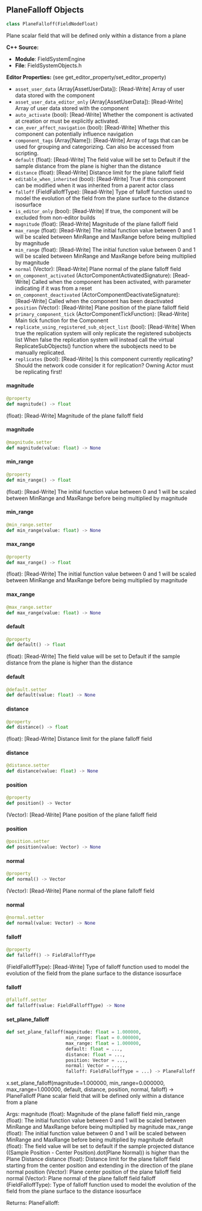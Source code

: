 ## PlaneFalloff Objects

```python
class PlaneFalloff(FieldNodeFloat)
```

Plane scalar field that will be defined only within a distance from a plane

**C++ Source:**

- **Module**: FieldSystemEngine
- **File**: FieldSystemObjects.h

**Editor Properties:** (see get_editor_property/set_editor_property)

- ``asset_user_data`` (Array[AssetUserData]):  [Read-Write] Array of user data stored with the component
- ``asset_user_data_editor_only`` (Array[AssetUserData]):  [Read-Write] Array of user data stored with the component
- ``auto_activate`` (bool):  [Read-Write] Whether the component is activated at creation or must be explicitly activated.
- ``can_ever_affect_navigation`` (bool):  [Read-Write] Whether this component can potentially influence navigation
- ``component_tags`` (Array[Name]):  [Read-Write] Array of tags that can be used for grouping and categorizing. Can also be accessed from scripting.
- ``default`` (float):  [Read-Write] The field value will be set to Default if the sample distance from the plane is higher than the distance
- ``distance`` (float):  [Read-Write] Distance limit for the plane falloff field
- ``editable_when_inherited`` (bool):  [Read-Write] True if this component can be modified when it was inherited from a parent actor class
- ``falloff`` (FieldFalloffType):  [Read-Write] Type of falloff function used to model the evolution of the field from the plane surface to the distance isosurface
- ``is_editor_only`` (bool):  [Read-Write] If true, the component will be excluded from non-editor builds
- ``magnitude`` (float):  [Read-Write] Magnitude of the plane falloff field
- ``max_range`` (float):  [Read-Write] The initial function value between 0 and 1 will be scaled between MinRange and MaxRange before being multiplied by magnitude
- ``min_range`` (float):  [Read-Write] The initial function value between 0 and 1 will be scaled between MinRange and MaxRange before being multiplied by magnitude
- ``normal`` (Vector):  [Read-Write] Plane normal of the plane falloff field
- ``on_component_activated`` (ActorComponentActivatedSignature):  [Read-Write] Called when the component has been activated, with parameter indicating if it was from a reset
- ``on_component_deactivated`` (ActorComponentDeactivateSignature):  [Read-Write] Called when the component has been deactivated
- ``position`` (Vector):  [Read-Write] Plane position of the plane falloff field
- ``primary_component_tick`` (ActorComponentTickFunction):  [Read-Write] Main tick function for the Component
- ``replicate_using_registered_sub_object_list`` (bool):  [Read-Write] When true the replication system will only replicate the registered subobjects list
  When false the replication system will instead call the virtual ReplicateSubObjects() function where the subobjects need to be manually replicated.
- ``replicates`` (bool):  [Read-Write] Is this component currently replicating? Should the network code consider it for replication? Owning Actor must be replicating first!

<a id="unreal.PlaneFalloff.magnitude"></a>

#### magnitude

```python
@property
def magnitude() -> float
```

(float):  [Read-Write] Magnitude of the plane falloff field

<a id="unreal.PlaneFalloff.magnitude"></a>

#### magnitude

```python
@magnitude.setter
def magnitude(value: float) -> None
```

<a id="unreal.PlaneFalloff.min_range"></a>

#### min_range

```python
@property
def min_range() -> float
```

(float):  [Read-Write] The initial function value between 0 and 1 will be scaled between MinRange and MaxRange before being multiplied by magnitude

<a id="unreal.PlaneFalloff.min_range"></a>

#### min_range

```python
@min_range.setter
def min_range(value: float) -> None
```

<a id="unreal.PlaneFalloff.max_range"></a>

#### max_range

```python
@property
def max_range() -> float
```

(float):  [Read-Write] The initial function value between 0 and 1 will be scaled between MinRange and MaxRange before being multiplied by magnitude

<a id="unreal.PlaneFalloff.max_range"></a>

#### max_range

```python
@max_range.setter
def max_range(value: float) -> None
```

<a id="unreal.PlaneFalloff.default"></a>

#### default

```python
@property
def default() -> float
```

(float):  [Read-Write] The field value will be set to Default if the sample distance from the plane is higher than the distance

<a id="unreal.PlaneFalloff.default"></a>

#### default

```python
@default.setter
def default(value: float) -> None
```

<a id="unreal.PlaneFalloff.distance"></a>

#### distance

```python
@property
def distance() -> float
```

(float):  [Read-Write] Distance limit for the plane falloff field

<a id="unreal.PlaneFalloff.distance"></a>

#### distance

```python
@distance.setter
def distance(value: float) -> None
```

<a id="unreal.PlaneFalloff.position"></a>

#### position

```python
@property
def position() -> Vector
```

(Vector):  [Read-Write] Plane position of the plane falloff field

<a id="unreal.PlaneFalloff.position"></a>

#### position

```python
@position.setter
def position(value: Vector) -> None
```

<a id="unreal.PlaneFalloff.normal"></a>

#### normal

```python
@property
def normal() -> Vector
```

(Vector):  [Read-Write] Plane normal of the plane falloff field

<a id="unreal.PlaneFalloff.normal"></a>

#### normal

```python
@normal.setter
def normal(value: Vector) -> None
```

<a id="unreal.PlaneFalloff.falloff"></a>

#### falloff

```python
@property
def falloff() -> FieldFalloffType
```

(FieldFalloffType):  [Read-Write] Type of falloff function used to model the evolution of the field from the plane surface to the distance isosurface

<a id="unreal.PlaneFalloff.falloff"></a>

#### falloff

```python
@falloff.setter
def falloff(value: FieldFalloffType) -> None
```

<a id="unreal.PlaneFalloff.set_plane_falloff"></a>

#### set_plane_falloff

```python
def set_plane_falloff(magnitude: float = 1.000000,
                      min_range: float = 0.000000,
                      max_range: float = 1.000000,
                      default: float = ...,
                      distance: float = ...,
                      position: Vector = ...,
                      normal: Vector = ...,
                      falloff: FieldFalloffType = ...) -> PlaneFalloff
```

x.set_plane_falloff(magnitude=1.000000, min_range=0.000000, max_range=1.000000, default, distance, position, normal, falloff) -> PlaneFalloff
Plane scalar field that will be defined only within a distance from a plane

Args:
    magnitude (float): Magnitude of the plane falloff field
    min_range (float): The initial function value between 0 and 1 will be scaled between MinRange and MaxRange before being multiplied by magnitude
    max_range (float): The initial function value between 0 and 1 will be scaled between MinRange and MaxRange before being multiplied by magnitude
    default (float): The field value will be set to default if the sample projected distance ((Sample Position - Center Position).dot(Plane Normal)) is higher than the Plane Distance
    distance (float): Distance limit for the plane falloff field starting from the center position and extending in the direction of the plane normal
    position (Vector): Plane center position of the plane falloff field
    normal (Vector): Plane normal of the plane falloff field
    falloff (FieldFalloffType): Type of falloff function used to model the evolution of the field from the plane surface to the distance isosurface

Returns:
    PlaneFalloff:

<a id="unreal.BoxFalloff"></a>